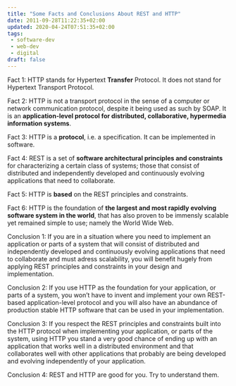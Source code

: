 ```yaml
---
title: "Some Facts and Conclusions About REST and HTTP"
date: 2011-09-28T11:22:35+02:00
updated: 2020-04-24T07:51:35+02:00
tags:
 - software-dev
 - web-dev
 - digital
draft: false
---
```


Fact 1: HTTP stands for Hypertext **Transfer** Protocol. It does not stand for Hypertext Transport Protocol.

Fact 2: HTTP is not a transport protocol in the sense of a computer or network communication protocol, despite it being used as such by SOAP. It is an **application-level protocol for distributed, collaborative, hypermedia information systems**.

Fact 3: HTTP is a **protocol**, i.e. a specification. It can be implemented in software.

Fact 4: REST is a set of **software architectural principles and constraints** for characterizing a certain class of systems; those that consist of distributed and independently developed and continuously evolving applications that need to collaborate.

Fact 5: HTTP is **based** on the REST principles and constraints.

Fact 6: HTTP is the foundation of **the largest and most rapidly evolving software system in the world**, that has also proven to be immensly scalable yet remained simple to use; namely the World Wide Web.

Conclusion 1: If you are in a situation where you need to implement an application or parts of a system that will consist of distributed and independently developed and continuously evolving applications that need to collaborate and must adress scalability, you will benefit hugely from applying REST principles and constraints in your design and implementation.

Conclusion 2: If you use HTTP as the foundation for your application, or parts of a system, you won’t have to invent and implement your own REST-based application-level protocol and you will also have an abundance of production stable HTTP software that can be used in your implementation.

Conclusion 3: If you respect the REST principles and constraints built into the HTTP protocol when implementing your application, or parts of the system, using HTTP you stand a very good chance of ending up with an application that works well in a distributed environment and that collaborates well with other applications that probably are being developed and evolving independently of your application.

Conclusion 4: REST and HTTP are good for you. Try to understand them.
